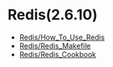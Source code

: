 # Redis(2.6.10)

  * [Redis/How_To_Use_Redis](Redis/How_To_Use_Redis.html)
  * [Redis/Redis_Makefile](Redis/Redis_Makefile.html)
  * [Redis/Redis_Cookbook](Redis/Redis_Cookbook.html)
